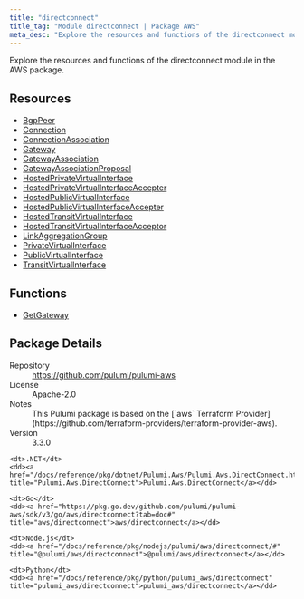 ```yaml
---
title: "directconnect"
title_tag: "Module directconnect | Package AWS"
meta_desc: "Explore the resources and functions of the directconnect module in the AWS package."
---
```


<!-- WARNING: this file was generated by Pulumi Docs Generator. -->
<!-- Do not edit by hand unless you're certain you know what you are doing! -->

Explore the resources and functions of the directconnect module in the AWS package.

<h2 id="resources">Resources</h2>
<ul class="api">
    <li><a href="bgppeer" title="BgpPeer"><span class="symbol resource"></span>BgpPeer</a></li>
    <li><a href="connection" title="Connection"><span class="symbol resource"></span>Connection</a></li>
    <li><a href="connectionassociation" title="ConnectionAssociation"><span class="symbol resource"></span>ConnectionAssociation</a></li>
    <li><a href="gateway" title="Gateway"><span class="symbol resource"></span>Gateway</a></li>
    <li><a href="gatewayassociation" title="GatewayAssociation"><span class="symbol resource"></span>GatewayAssociation</a></li>
    <li><a href="gatewayassociationproposal" title="GatewayAssociationProposal"><span class="symbol resource"></span>GatewayAssociationProposal</a></li>
    <li><a href="hostedprivatevirtualinterface" title="HostedPrivateVirtualInterface"><span class="symbol resource"></span>HostedPrivateVirtualInterface</a></li>
    <li><a href="hostedprivatevirtualinterfaceaccepter" title="HostedPrivateVirtualInterfaceAccepter"><span class="symbol resource"></span>HostedPrivateVirtualInterfaceAccepter</a></li>
    <li><a href="hostedpublicvirtualinterface" title="HostedPublicVirtualInterface"><span class="symbol resource"></span>HostedPublicVirtualInterface</a></li>
    <li><a href="hostedpublicvirtualinterfaceaccepter" title="HostedPublicVirtualInterfaceAccepter"><span class="symbol resource"></span>HostedPublicVirtualInterfaceAccepter</a></li>
    <li><a href="hostedtransitvirtualinterface" title="HostedTransitVirtualInterface"><span class="symbol resource"></span>HostedTransitVirtualInterface</a></li>
    <li><a href="hostedtransitvirtualinterfaceacceptor" title="HostedTransitVirtualInterfaceAcceptor"><span class="symbol resource"></span>HostedTransitVirtualInterfaceAcceptor</a></li>
    <li><a href="linkaggregationgroup" title="LinkAggregationGroup"><span class="symbol resource"></span>LinkAggregationGroup</a></li>
    <li><a href="privatevirtualinterface" title="PrivateVirtualInterface"><span class="symbol resource"></span>PrivateVirtualInterface</a></li>
    <li><a href="publicvirtualinterface" title="PublicVirtualInterface"><span class="symbol resource"></span>PublicVirtualInterface</a></li>
    <li><a href="transitvirtualinterface" title="TransitVirtualInterface"><span class="symbol resource"></span>TransitVirtualInterface</a></li>
</ul>

<h2 id="functions">Functions</h2>
<ul class="api">
    <li><a href="getgateway" title="GetGateway"><span class="symbol function"></span>GetGateway</a></li>
</ul>

<h2 id="package-details">Package Details</h2>
<dl class="package-details">
	<dt>Repository</dt>
	<dd><a href="https://github.com/pulumi/pulumi-aws">https://github.com/pulumi/pulumi-aws</a></dd>
	<dt>License</dt>
	<dd>Apache-2.0</dd>
	<dt>Notes</dt>
	<dd>This Pulumi package is based on the [`aws` Terraform Provider](https://github.com/terraform-providers/terraform-provider-aws).</dd>
	<dt>Version</dt>
	<dd>3.3.0</dd>
</dl>



<dl class="tabular">

    <dt>.NET</dt>
    <dd><a href="/docs/reference/pkg/dotnet/Pulumi.Aws/Pulumi.Aws.DirectConnect.html" title="Pulumi.Aws.DirectConnect">Pulumi.Aws.DirectConnect</a></dd>

    <dt>Go</dt>
    <dd><a href="https://pkg.go.dev/github.com/pulumi/pulumi-aws/sdk/v3/go/aws/directconnect?tab=doc#" title="aws/directconnect">aws/directconnect</a></dd>

    <dt>Node.js</dt>
    <dd><a href="/docs/reference/pkg/nodejs/pulumi/aws/directconnect/#" title="@pulumi/aws/directconnect">@pulumi/aws/directconnect</a></dd>

    <dt>Python</dt>
    <dd><a href="/docs/reference/pkg/python/pulumi_aws/directconnect" title="pulumi_aws/directconnect">pulumi_aws/directconnect</a></dd>

</dl>

